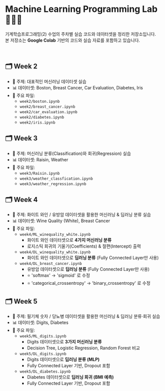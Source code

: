 # Machine Learning Programming Lab 👩🏻‍💻

기계학습프로그래밍(2) 수업의 주차별 실습 코드와 데이터셋을 정리한 저장소입니다.  
본 저장소는 **Google Colab** 기반의 코드와 실습 자료를 포함하고 있습니다.

<br>

## 🗂 Week 2
- 📝 주제: 대표적인 머신러닝 데이터셋 실습  
- 📊 데이터셋: Boston, Breast Cancer, Car Evaluation, Diabetes, Iris  
- 📂 주요 파일:
	- `week2/boston.ipynb`
    - `week2/breast_cancer.ipynb`
    - `week2/car_evaluation.ipynb`
    - `week2/diabetes.ipynb`
 	- `week2/iris.ipynb`


## 🗂 Week 3
- 📝 주제: 머신러닝 분류(Classification)와 회귀(Regression) 실습  
- 📊 데이터셋: Raisin, Weather  
- 📂 주요 파일:  
  - `week3/Raisin.ipynb`  
  - `week3/weather_classfication.ipynb`  
  - `week3/weather_regression.ipynb`


## 🗂 Week 4
- 📝 주제: 화이트 와인 / 유방암 데이터셋을 활용한 머신러닝 & 딥러닝 분류 실습  
- 📊 데이터셋: Wine Quality (White), Breast Cancer  
- 📂 주요 파일:  
  - `week4/ML_winequality_white.ipynb`  
    - 화이트 와인 데이터셋으로 **4가지 머신러닝 분류**
    - 로지스틱 회귀의 기울기(Coefficients) & 절편(Intercept) 출력  
  - `week4/DL_winequality_white.ipynb`  
    - 화이트 와인 데이터셋으로 **딥러닝 분류**  (Fully Connected Layer만 사용)  
  - `week4/DL_breast_cancer.ipynb`  
    - 유방암 데이터셋으로 **딥러닝 분류**  (Fully Connected Layer만 사용)
    - ⭐️ 'softmax' -> 'sigmoid' 로 수정
    - ⭐️ 'categorical_crossentropy' -> 'binary_crossentropy' 로 수정


## 🗂 Week 5
- 📝 주제: 필기체 숫자 / 당뇨병 데이터셋을 활용한 머신러닝 & 딥러닝 분류·회귀 실습  
- 📊 데이터셋: Digits, Diabetes  
- 📂 주요 파일:  
  - `week5/ML_digits.ipynb`  
    - Digits 데이터셋으로 **3가지 머신러닝 분류**  
    - Decision Tree, Logistic Regression, Random Forest 비교  
  - `week5/DL_digits.ipynb`  
    - Digits 데이터셋으로 **딥러닝 분류 (MLP)**  
    - Fully Connected Layer 기반, Dropout 포함  
  - `week5/DL_diabetes.ipynb`  
    - Diabetes 데이터셋으로 **딥러닝 회귀 (BMI 예측)**  
    - Fully Connected Layer 기반, Dropout 포함 
